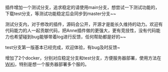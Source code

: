 插件增加一个测试分支，追求稳定的请使用main分支，想尝试一下测试功能的，下载test分支，等测试功能稳定后会同步到master分支~~

测试分支内，对于修改的插件，源码会公开，开源才是能长久维持的动力。欢迎有代码能力的人一起贡献代码，把Anne插件做的更强大，更有竞技性，没有代码能力也希望碰到bug能够带着log进行反馈，任何帮助都是好的~~

test分支第一版基本已经完成，欢迎体验，有bug及时反馈~

增加了2个docker，分别对应稳定分支和test分支，方便服务器部署，使用方法在[WiKi](https://github.com/Caibiii/AnneServer/wiki/AnneServer-Docker%E4%BD%BF%E7%94%A8%E6%8C%87%E5%8D%97)，特别是想一个服务器部署多个服的。

